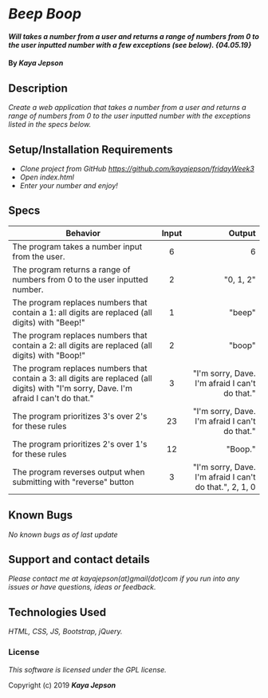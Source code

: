 # _Beep Boop_

#### _Will  takes a number from a user and returns a range of numbers from 0 to the user inputted number with a few exceptions (see below). {04.05.19}_

#### By _**Kaya Jepson**_

## Description

_Create a web application that takes a number from a user and returns a range of numbers from 0 to the user inputted number with the exceptions listed in the specs below._

## Setup/Installation Requirements

* _Clone project from GitHub https://github.com/kayajepson/fridayWeek3_
* _Open index.html_
* _Enter your number and enjoy!_

## Specs

| Behavior | Input | Output |
| ------------- |:-------------:| -----:|
| The program takes a number input from the user. | 6 | 6 |
| The program returns a range of numbers from 0 to the user inputted number. | 2 | "0, 1, 2" |
| The program replaces numbers that contain a 1: all digits are replaced (all digits) with "Beep!" | 1 | "beep" |
| The program replaces numbers that contain a 2: all digits are replaced (all digits) with "Boop!" | 2 | "boop" |
| The program replaces numbers that contain a 3: all digits are replaced (all digits) with "I'm sorry, Dave. I'm afraid I can't do that." | 3 | "I'm sorry, Dave. I'm afraid I can't do that." |
| The program prioritizes 3's over 2's for these rules | 23 | "I'm sorry, Dave. I'm afraid I can't do that." |
| The program prioritizes 2's over 1's for these rules | 12 | "Boop." |
| The program reverses output when submitting with "reverse" button | 3 | "I'm sorry, Dave. I'm afraid I can't do that.", 2, 1, 0 |

## Known Bugs

_No known bugs as of last update_

## Support and contact details

_Please contact me at kayajepson(at)gmail(dot)com if you run into any issues or have questions, ideas or feedback._

## Technologies Used

_HTML, CSS, JS, Bootstrap, jQuery._

### License

*This software is licensed under the GPL license.*

Copyright (c) 2019 **_Kaya Jepson_**
